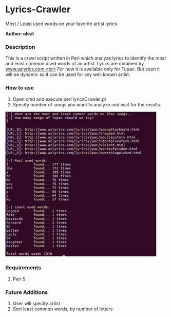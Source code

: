 # Lyrics-Crawler
Most / Least used words on your favorite artist lyrics

**Author: olezt**

### Description

This is a crawl script written in Perl which analyze lyrics to identify the most and least common used words of an artist. Lyrics are obtained by www.azlyrics.com.<br> 
For now it is available only for Tupac. But soon it will be dynamic so it can be used for any well known artist.

### How to use

1. Open cmd and execute perl lyricsCrawler.pl
2. Specify number of songs you want to analyze and wait for the results.

<img src="printscreen.png" height="450"/>

### Requirements

1. Perl 5

### Future Additions

1. User will specify artist
2. Sort least common words, by number of letters
